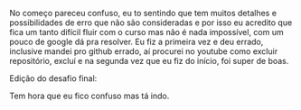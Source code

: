 No começo pareceu confuso, eu to sentindo
que tem muitos detalhes e possibilidades
de erro que não são consideradas e por 
isso eu acredito que fica um tanto difícil
fluir com o curso mas não é nada impossível,
com um pouco de google dá pra resolver. 
Eu fiz a primeira vez e deu errado, inclusive
mandei pro github errado, aí procurei no
youtube como excluir repositório, excluí
e na segunda vez que eu fiz do início, foi
super de boas. 

Edição do desafio final:

Tem hora que eu fico confuso mas tá indo.